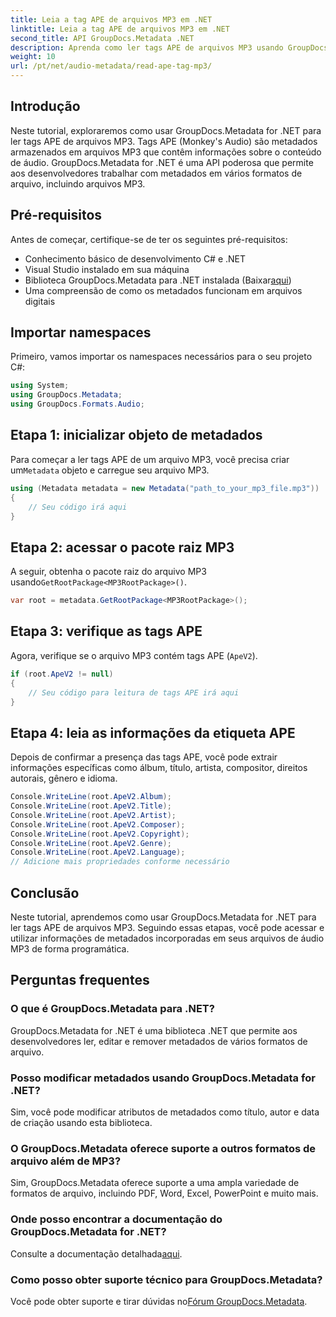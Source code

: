 ```yaml
---
title: Leia a tag APE de arquivos MP3 em .NET
linktitle: Leia a tag APE de arquivos MP3 em .NET
second_title: API GroupDocs.Metadata .NET
description: Aprenda como ler tags APE de arquivos MP3 usando GroupDocs.Metadata for .NET. Explore a extração de metadados em C# com orientação passo a passo.
weight: 10
url: /pt/net/audio-metadata/read-ape-tag-mp3/
---
```

## Introdução
Neste tutorial, exploraremos como usar GroupDocs.Metadata for .NET para ler tags APE de arquivos MP3. Tags APE (Monkey's Audio) são metadados armazenados em arquivos MP3 que contêm informações sobre o conteúdo de áudio. GroupDocs.Metadata for .NET é uma API poderosa que permite aos desenvolvedores trabalhar com metadados em vários formatos de arquivo, incluindo arquivos MP3.
## Pré-requisitos
Antes de começar, certifique-se de ter os seguintes pré-requisitos:
- Conhecimento básico de desenvolvimento C# e .NET
- Visual Studio instalado em sua máquina
-  Biblioteca GroupDocs.Metadata para .NET instalada (Baixar[aqui](https://releases.groupdocs.com/metadata/net/))
- Uma compreensão de como os metadados funcionam em arquivos digitais

## Importar namespaces
Primeiro, vamos importar os namespaces necessários para o seu projeto C#:
```csharp
using System;
using GroupDocs.Metadata;
using GroupDocs.Formats.Audio;
```
## Etapa 1: inicializar objeto de metadados
 Para começar a ler tags APE de um arquivo MP3, você precisa criar um`Metadata` objeto e carregue seu arquivo MP3.
```csharp
using (Metadata metadata = new Metadata("path_to_your_mp3_file.mp3"))
{
    // Seu código irá aqui
}
```
## Etapa 2: acessar o pacote raiz MP3
 A seguir, obtenha o pacote raiz do arquivo MP3 usando`GetRootPackage<MP3RootPackage>()`.
```csharp
var root = metadata.GetRootPackage<MP3RootPackage>();
```
## Etapa 3: verifique as tags APE
Agora, verifique se o arquivo MP3 contém tags APE (`ApeV2`).
```csharp
if (root.ApeV2 != null)
{
    // Seu código para leitura de tags APE irá aqui
}
```
## Etapa 4: leia as informações da etiqueta APE
Depois de confirmar a presença das tags APE, você pode extrair informações específicas como álbum, título, artista, compositor, direitos autorais, gênero e idioma.
```csharp
Console.WriteLine(root.ApeV2.Album);
Console.WriteLine(root.ApeV2.Title);
Console.WriteLine(root.ApeV2.Artist);
Console.WriteLine(root.ApeV2.Composer);
Console.WriteLine(root.ApeV2.Copyright);
Console.WriteLine(root.ApeV2.Genre);
Console.WriteLine(root.ApeV2.Language);
// Adicione mais propriedades conforme necessário
```

## Conclusão
Neste tutorial, aprendemos como usar GroupDocs.Metadata for .NET para ler tags APE de arquivos MP3. Seguindo essas etapas, você pode acessar e utilizar informações de metadados incorporadas em seus arquivos de áudio MP3 de forma programática.

## Perguntas frequentes
### O que é GroupDocs.Metadata para .NET?
GroupDocs.Metadata for .NET é uma biblioteca .NET que permite aos desenvolvedores ler, editar e remover metadados de vários formatos de arquivo.
### Posso modificar metadados usando GroupDocs.Metadata for .NET?
Sim, você pode modificar atributos de metadados como título, autor e data de criação usando esta biblioteca.
### O GroupDocs.Metadata oferece suporte a outros formatos de arquivo além de MP3?
Sim, GroupDocs.Metadata oferece suporte a uma ampla variedade de formatos de arquivo, incluindo PDF, Word, Excel, PowerPoint e muito mais.
### Onde posso encontrar a documentação do GroupDocs.Metadata for .NET?
 Consulte a documentação detalhada[aqui](https://tutorials.groupdocs.com/metadata/net/).
### Como posso obter suporte técnico para GroupDocs.Metadata?
 Você pode obter suporte e tirar dúvidas no[Fórum GroupDocs.Metadata](https://forum.groupdocs.com/c/metadata/14).